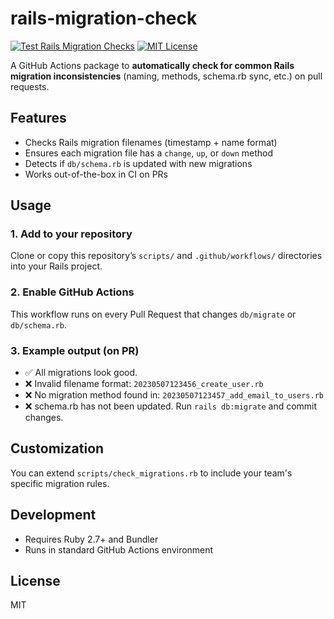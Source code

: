 # rails-migration-check

[![Test Rails Migration Checks](https://github.com/your-org/rails-migration-check/actions/workflows/check-migrations.yml/badge.svg)](https://github.com/your-org/rails-migration-check/actions/workflows/check-migrations.yml)
[![MIT License](https://img.shields.io/badge/license-MIT-blue.svg)](LICENSE)

A GitHub Actions package to **automatically check for common Rails migration inconsistencies** (naming, methods, schema.rb sync, etc.) on pull requests.

## Features

- Checks Rails migration filenames (timestamp + name format)
- Ensures each migration file has a `change`, `up`, or `down` method
- Detects if `db/schema.rb` is updated with new migrations
- Works out-of-the-box in CI on PRs

## Usage

### 1. Add to your repository

Clone or copy this repository’s `scripts/` and `.github/workflows/` directories into your Rails project.

### 2. Enable GitHub Actions

This workflow runs on every Pull Request that changes `db/migrate` or `db/schema.rb`.

### 3. Example output (on PR)

- ✅ All migrations look good.
- ❌ Invalid filename format: `20230507123456_create_user.rb`
- ❌ No migration method found in: `20230507123457_add_email_to_users.rb`
- ❌ schema.rb has not been updated. Run `rails db:migrate` and commit changes.

## Customization

You can extend `scripts/check_migrations.rb` to include your team's specific migration rules.

## Development

- Requires Ruby 2.7+ and Bundler
- Runs in standard GitHub Actions environment

## License

MIT
